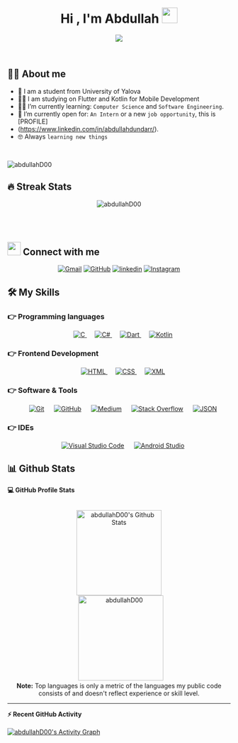 <h1 align="center">Hi , I'm Abdullah <img src="https://media.giphy.com/media/hvRJCLFzcasrR4ia7z/giphy.gif" width="35"></h1>
<p align="center">
  <a href="https://github.com/DenverCoder1/readme-typing-svg"><img src="https://readme-typing-svg.herokuapp.com?lines=Computer+Science+Student;Software+Developer;Mobile+Application+Developer;Flutter;Kotlin;CS%20|%20Algorithms%20|%20OOP%20;Always%20learning%20new%20things&center=true&width=500&height=50"></a>
</p>


<br>

## :sassy_man:  About me
- :school: I am a student from University of Yalova
- :technologist: I am studying on Flutter and Kotlin for Mobile Development 
- :student: I’m currently learning: `Computer Science` and `Software Engineering`.
- :thinking: I’m currently open for: `An Intern` or a new `job opportunity`, this is [PROFILE]
- (https://www.linkedin.com/in/abdullahdundarr/).
- :nerd_face: Always `learning new things`

<br>

<p align="left"> <img src="https://komarev.com/ghpvc/?username=abdullahD00&label=Profile%20views&color=0e75b6&style=flat" alt="abdullahD00" /> </p>


## 🔥 Streak Stats
<p align="center"><img src="https://github-readme-streak-stats.herokuapp.com/?user=abdullahD00&theme=algolia" alt="abdullahD00" /></p>

<br>
<br>

## <img src="https://media.giphy.com/media/iY8CRBdQXODJSCERIr/giphy.gif" width="30px"> Connect with me
<p align="center">
	<a href="mailto:abdullah.dundar57@gmail.com"><img img src="https://img.shields.io/badge/gmail-%23EA4335.svg?style=plastic&logo=gmail&logoColor=white" alt="Gmail"/></a>
	<a href="https://github.com/abdullahD00"><img src="https://img.shields.io/badge/github-%23181717.svg?style=plastic&logo=github&logoColor=white" alt="GitHub"/></a>
	<a href="https://www.linkedin.com/in/abdullahdundarr/"><img src="https://img.shields.io/badge/linkedin-%232370ED.svg?style=plastic&logo=linkedin&logoColor=white" alt="linkedin"/></a>
	<a href="https://www.instagram.com/apoffcial/"><img src="https://img.shields.io/badge/instagram-%23E34F26.svg?style=plastic&logo=instagram&logoColor=white" alt="Instagram"/></a>
</p>




## 🛠️ My Skills

### 👉 Programming languages

<p align="center"> 
  &emsp; 
  <a href="https://www.cprogramming.com/" target="_blank"> 
    <img alt="C" src="https://img.shields.io/badge/C%20-%232370ED.svg?style=plastic&logo=c&logoColor=white">
  </a> 
  &emsp;
  <a href="https://learn.microsoft.com/en-us/dotnet/csharp/" target="_blank"> 
    <img alt="C#" src="https://img.shields.io/badge/c++%20-%2300599C.svg?style=plastic&logo=c++&logoColor=white">
  </a> 
  &emsp;
  <a href="https://dart.dev/" target="_blank"> 
     <img alt="Dart" src="https://img.shields.io/badge/Dart%20-%232370ED.svg?style=plastic&logo=Dart&logoColor=black">
   </a>
	  &emsp;
  <a href="https://kotlinlang.org/docs/home.html" target="_blank"> 
     <img alt="Kotlin" src="https://img.shields.io/badge/Kotlin%20-%235640ED.svg?style=plastic&logo=Kotlin&logoColor=black">
   </a>
</p>

### 👉 Frontend Development
<p align="center"> 
  &emsp; 
  <a href="https://www.w3.org/html/" target="_blank"> 
   <img alt="HTML" src="https://img.shields.io/badge/HTML5%20-%23E34F26.svg?style=plastic&logo=html5&logoColor=white">
  </a>   
  &emsp;
  <a href="https://www.w3schools.com/css/" target="_blank">
    <img alt="CSS" src="https://img.shields.io/badge/CSS%20-%231572B6.svg?style=plastic&logo=css3&logoColor=white">
  </a> 
    &emsp;
  <a href="https://www.w3schools.com/xml/xml_whatis.asp" target="_blank">
    <img alt="XML" src="https://img.shields.io/badge/XML%20-%231572B6.svg?style=plastic&logo=XML&logoColor=white">
  </a>                                                                                                                
</p>

 ### 👉 Software & Tools
 
<p align="center">
  &emsp;
    <a href="#"><img alt="Git" src="https://img.shields.io/badge/Git%20-%23F05033.svg?style=plastic&logo=git&logoColor=white"></a>
  &emsp;
    <a href="#"><img alt="GitHub" src="https://img.shields.io/badge/github-%23181717.svg?style=plastic&logo=github&logoColor=white"></a>
  &emsp;
    <a href="#"><img alt="Medium" src="https://img.shields.io/badge/Medium%20-%2334A853.svg?style=plastic&logo=medium%&logoColor=white"></a>
  &emsp;
    <a href="#"><img alt="Stack Overflow" src="https://img.shields.io/badge/-Stack%20Overflow-FE7A16?style=plastic&logo=stack-overflow&logoColor=white"></a>
  &emsp;
    <a href="#"><img alt="JSON" img src="https://img.shields.io/badge/json-%23000000.svg?style=plastic&logo=json&logoColor=white"></a>
</p>

 ### 👉 IDEs
 
<p align="center">
  &emsp;
    <a href="#"><img alt="Visual Studio Code" src="https://img.shields.io/badge/Visual%20Studio%20Code-0078d7.svg?style=plastic&logo=visual-studio-code&logoColor=white"></a>
  &emsp;
    <a href="#"><img alt="Android Studio" src="https://img.shields.io/badge/Android%20Studio%20Code-0078d7.svg?style=plastic&logo=android-studio&logoColor=white"></a>

<br/>

## 📊 Github Stats



  <summary><b>💻 GitHub Profile Stats</b></summary>
  <br/>
  <p align="center">
    <a href="https://github.com/anuraghazra/github-readme-stats"><img alt="abdullahD00's Github Stats" src="https://github-readme-stats.vercel.app/api?username=abdullahD00&show_icons=true&count_private=true&theme=algolia" height="192px"/></a>
<br/>
  &nbsp;
	  <img src="https://github-readme-stats.vercel.app/api/top-langs?username=abdullahD00&langs_count=10&show_icons=true&locale=en&layout=compact&theme=algolia" alt="abdullahD00" height="192px"/>
  <br/>
  <b>Note:</b> Top languages is only a metric of the languages my public code consists of and doesn't reflect experience or skill level.
  </p>

----

  <summary><b>⚡ Recent GitHub Activity</b></summary>
  <br/>
   <a href="https://github.com/abdullahD00"><img alt="abdullahD00's Activity Graph" src="https://activity-graph.herokuapp.com/graph?username=abdullahD00&custom_title=abdullahD00's%20Contribution%20Graph&theme=react-dark" /></a>
  <br/>


<br/>
